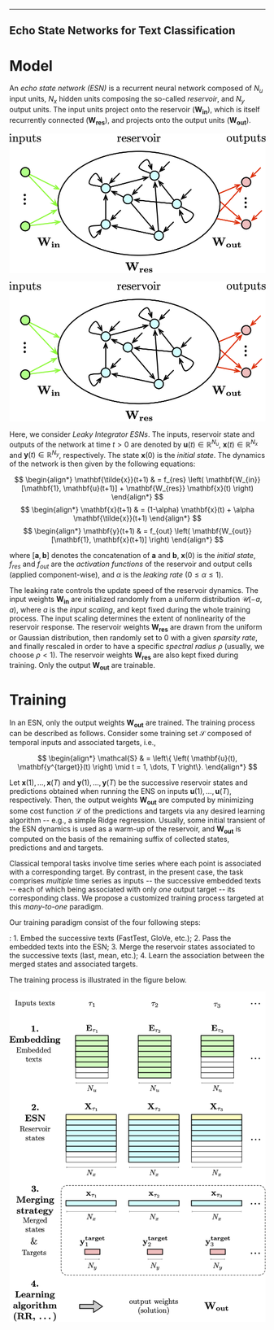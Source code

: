 -------------------------------------------
Echo State Networks for Text Classification
-------------------------------------------

# Model

An *echo state network (ESN)* is a recurrent neural network composed of
$N_u$ input units, $N_x$ hidden units composing the so-called
*reservoir*, and $N_y$ output units. The input units project onto the
reservoir $(\mathbf{W_{in}})$, which is itself recurrently connected
$(\mathbf{W_{res}})$, and projects onto the output units
$(\mathbf{W_{out}})$.

<img src="./figures/esn.png" scale="50">

![An echo state network.](./figures/esn.png)

Here, we consider *Leaky Integrator ESNs*. The inputs, reservoir state
and outputs of the network at time $t > 0$ are denoted by
$\mathbf{u}(t) \in \mathbb{R}^{N_u}$,
$\mathbf{x}(t) \in \mathbb{R}^{N_x}$ and
$\mathbf{y}(t) \in \mathbb{R}^{N_y}$, respectively. The state
$\mathbf{x}(0)$ is the *initial state*. The dynamics of the network is
then given by the following equations:

$$
\begin{align*}
\mathbf{\tilde{x}}(t+1) & = f_{res} \left( \mathbf{W_{in}} [\mathbf{1}, \mathbf{u}(t+1)] + \mathbf{W_{res}} \mathbf{x}(t) \right)
\end{align*}
$$
$$
\begin{align*}
\mathbf{x}(t+1)         & = (1-\alpha) \mathbf{x}(t) + \alpha \mathbf{\tilde{x}}(t+1)
\end{align*}
$$
$$
\begin{align*}
\mathbf{y}(t+1)         & = f_{out} \left( \mathbf{W_{out}} [\mathbf{1}, \mathbf{x}(t+1)] \right)
\end{align*}
$$

where $[\mathbf{a}, \mathbf{b}]$ denotes the concatenation of
$\mathbf{a}$ and $\mathbf{b}$, $\mathbf{x}(0)$ is the *initial state*,
$f_{res}$ and $f_{out}$ are the *activation functions* of the reservoir
and output cells (applied component-wise), and $\alpha$ is the *leaking
rate* ($0 \leq \alpha \leq 1$).

The leaking rate controls the update speed of the reservoir dynamics.
The input weights $\mathbf{W_{in}}$ are initialized randomly from a
uniform distribution $\mathcal{U}(-a,a)$, where $a$ is the *input
scaling*, and kept fixed during the whole training process. The input
scaling determines the extent of nonlinearity of the reservoir response.
The reservoir weights $\mathbf{W_{res}}$ are drawn from the uniform or
Gaussian distribution, then randomly set to $0$ with a given *sparsity
rate*, and finally rescaled in order to have a specific *spectral
radius* $\rho$ (usually, we choose $\rho < 1$). The reservoir weights
$\mathbf{W_{res}}$ are also kept fixed during training. Only the output
$\mathbf{W_{out}}$ are trainable.

# Training

In an ESN, only the output weights $\mathbf{W_{out}}$ are trained. The
training process can be described as follows. Consider some training set
$\mathcal{S}$ composed of temporal inputs and associated targets, i.e.,

$$
\begin{align*}
\mathcal{S} & = \left\{ \left( \mathbf{u}(t), \mathbf{y^{target}}(t) \right) \mid t = 1, \dots, T \right\}.
\end{align*}
$$

Let $\mathbf{x}(1), \dots ,\mathbf{x}(T)$ and
$\mathbf{y}(1), \dots ,\mathbf{y}(T)$ be the successive reservoir states
and predictions obtained when running the ENS on inputs
$\mathbf{u}(1), \dots ,\mathbf{u}(T)$, respectively. Then, the output
weights $\mathbf{W_{out}}$ are computed by minimizing some cost function
$\mathcal{L}$ of the predictions and targets via any desired learning
algorithm -- e.g., a simple Ridge regression. Usually, some initial
transient of the ESN dynamics is used as a warm-up of the reservoir, and
$\mathbf{W_{out}}$ is computed on the basis of the remaining suffix of
collected states, predictions and and targets.

Classical temporal tasks involve time series where each point is
associated with a corresponding target. By contrast, in the present
case, the task comprises *multiple* time series as inputs -- the
successive embedded texts -- each of which being associated with only
*one* output target -- its corresponding class. We propose a customized
training process targeted at this *many-to-one* paradigm.

Our training paradigm consist of the four following steps:

:   1.  Embed the successive texts (FastTest, GloVe, etc.);
    2.  Pass the embedded texts into the ESN;
    3.  Merge the reservoir states associated to the successive texts
        (last, mean, etc.);
    4.  Learn the association between the merged states and associated
        targets.

The training process is illustrated in the figure below.

![Customized training paradigm of an echo state network.](./figures/training.png)
